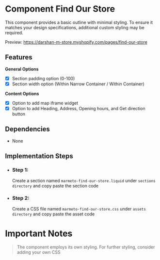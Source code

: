 # Component Find Our Store

This component provides a basic outline with minimal styling. To ensure it matches your design specifications, additional custom styling may be required.

Preview: https://darshan-m-store.myshopify.com/pages/find-our-store


## Features

**General Options**

- [x]  Section padding option (0-100)
- [x]  Section width option (Within Narrow Container / Within Container)

**Content Options**

- [x]  Option to add map iframe widget
- [x]  Option to add Heading, Address, Opening hours, and Get direction button

## Dependencies

 - None


## Implementation Steps

 - ### Step 1: 
   Create a section named `marmeto-find-our-store.liquid` under `sections directory` and copy paste the section code
   
 - ### Step 2:
	 Create a CSS file named `marmeto-find-our-store.css` under `assets directory` and copy paste the asset code

# Important Notes

>  The component employs its own styling. For further styling, consider adding your own CSS
